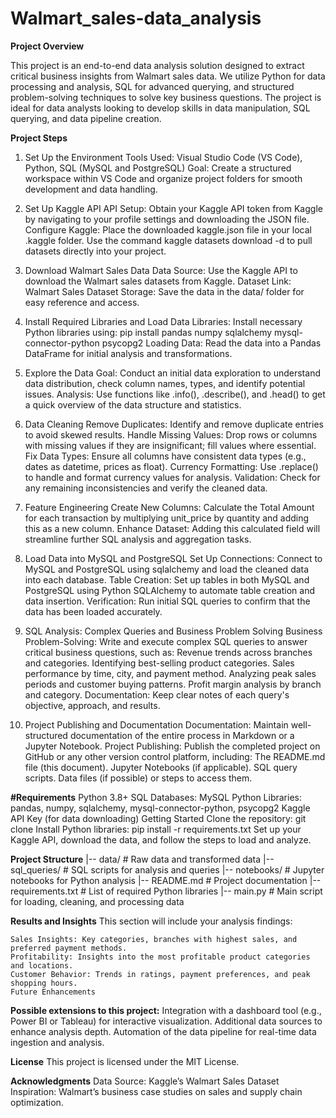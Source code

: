 # Walmart_sales-data_analysis

**Project Overview**

This project is an end-to-end data analysis solution designed to extract critical business insights from Walmart sales data. We utilize Python for data processing and analysis, SQL for advanced querying, and structured problem-solving techniques to solve key business questions. The project is ideal for data analysts looking to develop skills in data manipulation, SQL querying, and data pipeline creation.


**Project Steps**
 1. Set Up the Environment
    Tools Used: Visual Studio Code (VS Code), Python, SQL (MySQL and PostgreSQL)
    Goal: Create a structured workspace within VS Code and organize project folders for smooth development and data handling.

 2. Set Up Kaggle API
    API Setup: Obtain your Kaggle API token from Kaggle by navigating to your profile settings and downloading the JSON file.
    Configure Kaggle:
    Place the downloaded kaggle.json file in your local .kaggle folder.
    Use the command kaggle datasets download -d <dataset-path> to pull datasets directly into your project.

 3. Download Walmart Sales Data
    Data Source: Use the Kaggle API to download the Walmart sales datasets from Kaggle.
    Dataset Link: Walmart Sales Dataset
    Storage: Save the data in the data/ folder for easy reference and access.
 
 4. Install Required Libraries and Load Data
    Libraries: Install necessary Python libraries using:
    pip install pandas numpy sqlalchemy mysql-connector-python psycopg2
    Loading Data: Read the data into a Pandas DataFrame for initial analysis and transformations.

 5. Explore the Data
    Goal: Conduct an initial data exploration to understand data distribution, check column names, types, and identify potential issues.
    Analysis: Use functions like .info(), .describe(), and .head() to get a quick overview of the data structure and statistics.
 
 6. Data Cleaning
    Remove Duplicates: Identify and remove duplicate entries to avoid skewed results.
    Handle Missing Values: Drop rows or columns with missing values if they are insignificant; fill values where essential.
    Fix Data Types: Ensure all columns have consistent data types (e.g., dates as datetime, prices as float).
    Currency Formatting: Use .replace() to handle and format currency values for analysis.
    Validation: Check for any remaining inconsistencies and verify the cleaned data.
 
 7. Feature Engineering
    Create New Columns: Calculate the Total Amount for each transaction by multiplying unit_price by quantity and adding this as a new column.
    Enhance Dataset: Adding this calculated field will streamline further SQL analysis and aggregation tasks.
 
 8. Load Data into MySQL and PostgreSQL
    Set Up Connections: Connect to MySQL and PostgreSQL using sqlalchemy and load the cleaned data into each database.
    Table Creation: Set up tables in both MySQL and PostgreSQL using Python SQLAlchemy to automate table creation and data insertion.
    Verification: Run initial SQL queries to confirm that the data has been loaded accurately.
 
 9. SQL Analysis: Complex Queries and Business Problem Solving
    Business Problem-Solving: Write and execute complex SQL queries to answer critical business questions, such as:
    Revenue trends across branches and categories.
    Identifying best-selling product categories.
    Sales performance by time, city, and payment method.
    Analyzing peak sales periods and customer buying patterns.
    Profit margin analysis by branch and category.
    Documentation: Keep clear notes of each query's objective, approach, and results.
 
 10. Project Publishing and Documentation
    Documentation: Maintain well-structured documentation of the entire process in Markdown or a Jupyter Notebook.
    Project Publishing: Publish the completed project on GitHub or any other version control platform, including:
    The README.md file (this document).
    Jupyter Notebooks (if applicable).
    SQL query scripts.
    Data files (if possible) or steps to access them.

**#Requirements**
    Python 3.8+
    SQL Databases: MySQL
    Python Libraries:
    pandas, numpy, sqlalchemy, mysql-connector-python, psycopg2
    Kaggle API Key (for data downloading)
    Getting Started
    Clone the repository:
    git clone <repo-url>
    Install Python libraries:
    pip install -r requirements.txt
    Set up your Kaggle API, download the data, and follow the steps to load and analyze.

**Project Structure**
|-- data/                     # Raw data and transformed data
|-- sql_queries/              # SQL scripts for analysis and queries
|-- notebooks/                # Jupyter notebooks for Python analysis
|-- README.md                 # Project documentation
|-- requirements.txt          # List of required Python libraries
|-- main.py                   # Main script for loading, cleaning, and processing data


**Results and Insights**
    This section will include your analysis findings:

    Sales Insights: Key categories, branches with highest sales, and preferred payment methods.
    Profitability: Insights into the most profitable product categories and locations.
    Customer Behavior: Trends in ratings, payment preferences, and peak shopping hours.
    Future Enhancements
    
**Possible extensions to this project:**
    Integration with a dashboard tool (e.g., Power BI or Tableau) for interactive visualization.
    Additional data sources to enhance analysis depth.
    Automation of the data pipeline for real-time data ingestion and analysis.
    
**License**
    This project is licensed under the MIT License.

**Acknowledgments**
    Data Source: Kaggle’s Walmart Sales Dataset
    Inspiration: Walmart’s business case studies on sales and supply chain optimization.
